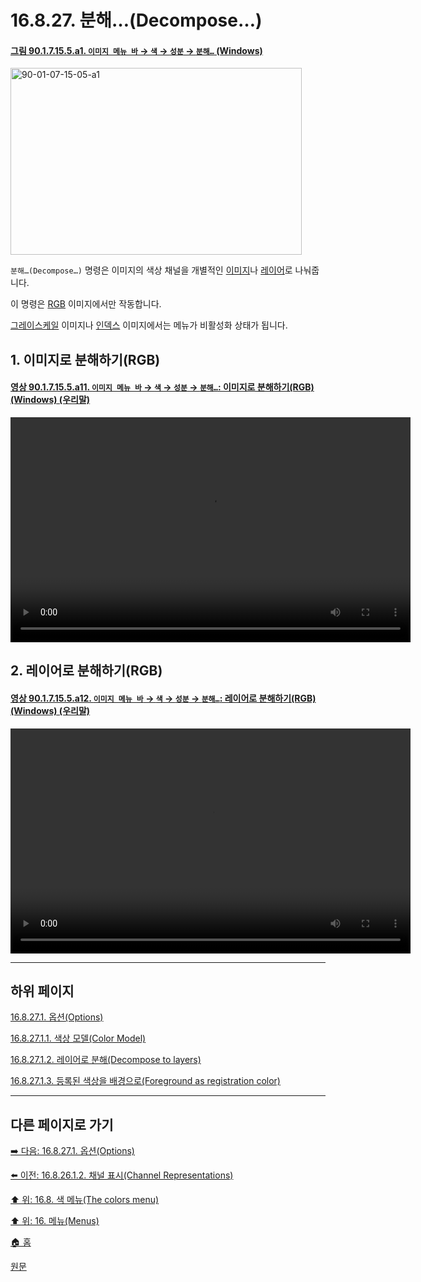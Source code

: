 # 16.8.27. 분해…(Decompose…)

<a id="90-01-07-15-05-a1"></a>

#### [그림 90.1.7.15.5.a1. `이미지 메뉴 바` → `색` → `성분` → `분해…` (Windows)](./90-01-07-15-05-decompose.md#90-01-07-15-05-a1)
<img width="466" height="299" alt="90-01-07-15-05-a1" src="https://github.com/user-attachments/assets/3b5c1ccb-f8a9-4018-b746-32a2cb6352dd" />

`분해…(Decompose…)` 명령은 이미지의 색상 채널을 개별적인 [이미지](./19-glossaryx-image.md)나 [레이어](./19-glossaryx-layer.md)로 나눠줍니다.

이 명령은 [RGB](./19-glossaryx-color_mode_rgb.md) 이미지에서만 작동합니다.

[그레이스케일](./19-glossaryx-color_mode_grayscale.md) 이미지나 [인덱스](./19-glossaryx-color_mode_indexed.md) 이미지에서는 메뉴가 비활성화 상태가 됩니다.

<a id="16-08-27-s1"></a>

## 1. 이미지로 분해하기(RGB)

<a id="90-01-07-15-05-a11"></a>

#### [영상 90.1.7.15.5.a11. `이미지 메뉴 바` → `색` → `성분` → `분해…`: 이미지로 분해하기(RGB) (Windows) (우리말)](./90-01-07-15-05-decompose.md#90-01-07-15-05-a11)
<video controls="controls" width="640" height="360" src="https://github.com/user-attachments/assets/42fdf26c-983a-43ad-b545-b72f4e363169"></video>

<a id="16-08-27-s2"></a>

## 2. 레이어로 분해하기(RGB)

<a id="90-01-07-15-05-a12"></a>

#### [영상 90.1.7.15.5.a12. `이미지 메뉴 바` → `색` → `성분` → `분해…`: 레이어로 분해하기(RGB) (Windows) (우리말)](./90-01-07-15-05-decompose.md#90-01-07-15-05-a12)
<video controls="controls" width="640" height="360" src="https://github.com/user-attachments/assets/58ea596d-bbea-429d-9eb5-0d627b1b79c0"></video>

***

## 하위 페이지

[16.8.27.1. 옵션(Options)](./16-08-27-01-00-options.md)

[16.8.27.1.1. 색상 모델(Color Model)](./16-08-27-01-01-color_model.md)

[16.8.27.1.2. 레이어로 분해(Decompose to layers)](./16-08-27-01-02-decompose_to_layers.md)

[16.8.27.1.3. 등록된 색상을 배경으로(Foreground as registration color)](./16-08-27-01-03-foreground_as_registration_color.md)

***

## 다른 페이지로 가기

[➡️ 다음: 16.8.27.1. 옵션(Options)](./16-08-27-01-00-options.md)

[⬅️ 이전: 16.8.26.1.2. 채널 표시(Channel Representations)](./16-08-26-01-02-channel_representations.md)

[⬆️ 위: 16.8. 색 메뉴(The colors menu)](./16-08-00-the-colors-menu.md)

[⬆️ 위: 16. 메뉴(Menus)](./16-00-menus.md)

[🏠 홈](./00-home.md)

[원문](https://docs.gimp.org/2.10/ko/plug-in-decompose.html)
